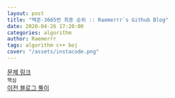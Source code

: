```yaml
---  
layout: post  
title: "백준-3665번 최종 순위 :: Raemerrr`s Github Blog"  
date: 2020-04-26 17:20:00  
categories: algorithm  
author: Raemerrr  
tags: algorithm c++ boj 
cover: "/assets/instacode.png" 
---  
```

<a href="https://www.acmicpc.net/problem/3665" target="_blank">문제 링크</a>     
`핵심`  
<a href="https://blog.naver.com/rkdfoals/221827707839" target="_blank">이전 블로그 풀이</a>  
<script src="https://gist.github.com/Raemerrr/4d4ee1f37651b1badd93786a4b77830d.js"></script>